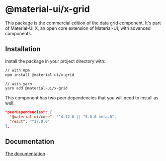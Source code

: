 # @material-ui/x-grid

This package is the commercial edition of the data grid component.
It's part of Material-UI X, an open core extension of Material-UI, with advanced components.

## Installation

Install the package in your project directory with:

```sh
// with npm
npm install @material-ui/x-grid

// with yarn
yarn add @material-ui/x-grid
```

This component has two peer dependencies that you will need to install as well.

```json
"peerDependencies": {
  "@material-ui/core": "^4.12.0 || ^5.0.0-beta.0",
  "react": "^17.0.0"
},
```

## Documentation

[The documentation](https://material-ui.com/components/data-grid/)
